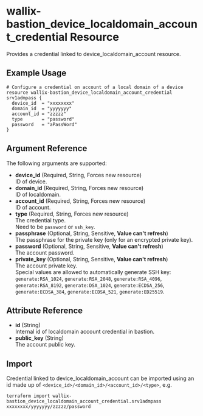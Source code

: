 # wallix-bastion_device_localdomain_account_credential Resource

Provides a credential linked to device_localdomain_account resource.

## Example Usage

```hcl
# Configure a credential on account of a local domain of a device
resource wallix-bastion_device_localdomain_account_credential srv1admpass {
  device_id  = "xxxxxxxx"
  domain_id  = "yyyyyyy"
  account_id = "zzzzz"
  type       = "password"
  password   = "aPassWord"
}
```

## Argument Reference

The following arguments are supported:

- **device_id** (Required, String, Forces new resource)  
  ID of device.
- **domain_id** (Required, String, Forces new resource)  
  ID of localdomain.
- **account_id** (Required, String, Forces new resource)  
  ID of account.
- **type** (Required, String, Forces new resource)  
  The credential type.  
  Need to be `password` or `ssh_key`.
- **passphrase** (Optional, String, Sensitive, **Value can't refresh**)  
  The passphrase for the private key (only for an encrypted private key).  
- **password** (Optional, String, Sensitive, **Value can't refresh**)  
  The account password.  
- **private_key** (Optional, String, Sensitive, **Value can't refresh**)  
  The account private key.  
  Special values are allowed to automatically generate SSH key: `generate:RSA_1024`, `generate:RSA_2048`, `generate:RSA_4096`, `generate:RSA_8192`, `generate:DSA_1024`, `generate:ECDSA_256`, `generate:ECDSA_384`, `generate:ECDSA_521`, `generate:ED25519`.  

## Attribute Reference

- **id** (String)  
  Internal id of localdomain account credential in bastion.
- **public_key** (String)  
  The account public key.

## Import

Credential linked to device_localdomain_account can be imported using an id made up of `<device_id>/<domain_id>/<account_id>/<type>`, e.g.

```shell
terraform import wallix-bastion_device_localdomain_account_credential.srv1admpass xxxxxxxx/yyyyyyy/zzzzz/password
```

